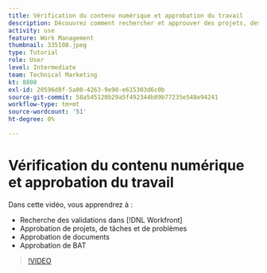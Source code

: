 ```yaml
---
title: Vérification du contenu numérique et approbation du travail
description: Découvrez comment rechercher et approuver des projets, des tâches, des problèmes, des documents et des bons à tirer dans [!DNL  Workfront].
activity: use
feature: Work Management
thumbnail: 335108.jpeg
type: Tutorial
role: User
level: Intermediate
team: Technical Marketing
kt: 8808
exl-id: 20596d8f-5a00-4263-9e90-e615303d6c0b
source-git-commit: 58a545120b29a5f492344b89b77235e548e94241
workflow-type: tm+mt
source-wordcount: '51'
ht-degree: 0%

---
```


# Vérification du contenu numérique et approbation du travail

Dans cette vidéo, vous apprendrez à :

* Recherche des validations dans [!DNL  Workfront]
* Approbation de projets, de tâches et de problèmes
* Approbation de documents
* Approbation de BAT

>[!VIDEO](https://video.tv.adobe.com/v/335108/?quality=12)

<!---
learn more URLS
Approving work
Home area for Reviewers
Guides
Home overview for Reviewers
Issue page overview
--->
